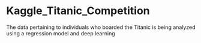 # Kaggle_Titanic_Competition
The data pertaining to individuals who boarded the Titanic is being analyzed using a regression model and deep learning
